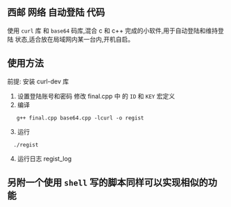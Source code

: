 ## 西邮 网络 自动登陆 代码
使用 `curl` 库 和 `base64` 码库,混合 c 和 c++ 完成的小软件,用于自动登陆和维持登陆
状态,适合放在局域网内某一台内,开机自启。

## 使用方法
前提: 安装 curl-dev 库 
1. 设置登陆账号和密码
   修改 final.cpp 中 的 `ID` 和 `KEY`  宏定义
2. 编译
```
   g++ final.cpp base64.cpp -lcurl -o regist
```
3. 运行 
```
  ./regist
```
4. 运行日志 regist_log

## 另附一个使用 `shell` 写的脚本同样可以实现相似的功能
